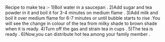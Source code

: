 Recipe to make tea :-
1)Boil water in a saucepan .
2)Add sugar and tea powder in it and boil it for 3-4 minutes on medium flame .
3)Add milk and boil it over medium flame for 6-7 minutes or until bubble starts to rise .You will see the change in colour of the tea from milky shade to brown shade when it is ready.
4)Turn off the gas and strain tea in cups .
5)The tea is ready .
6)Now,you can distribute hot tea among your family member .
